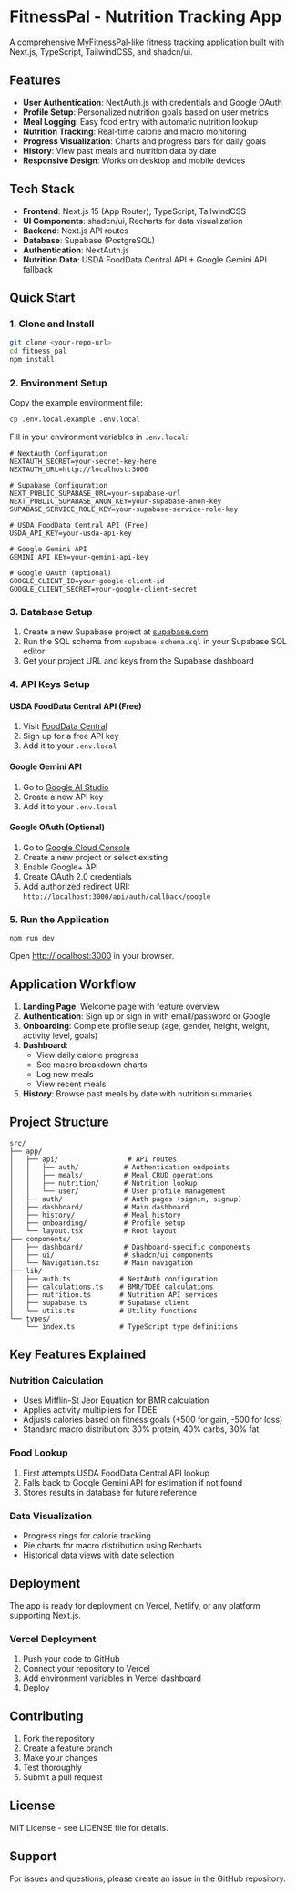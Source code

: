 # FitnessPal - Nutrition Tracking App

A comprehensive MyFitnessPal-like fitness tracking application built with Next.js, TypeScript, TailwindCSS, and shadcn/ui.

## Features

- **User Authentication**: NextAuth.js with credentials and Google OAuth
- **Profile Setup**: Personalized nutrition goals based on user metrics
- **Meal Logging**: Easy food entry with automatic nutrition lookup
- **Nutrition Tracking**: Real-time calorie and macro monitoring
- **Progress Visualization**: Charts and progress bars for daily goals
- **History**: View past meals and nutrition data by date
- **Responsive Design**: Works on desktop and mobile devices

## Tech Stack

- **Frontend**: Next.js 15 (App Router), TypeScript, TailwindCSS
- **UI Components**: shadcn/ui, Recharts for data visualization
- **Backend**: Next.js API routes
- **Database**: Supabase (PostgreSQL)
- **Authentication**: NextAuth.js
- **Nutrition Data**: USDA FoodData Central API + Google Gemini API fallback

## Quick Start

### 1. Clone and Install

```bash
git clone <your-repo-url>
cd fitness_pal
npm install
```

### 2. Environment Setup

Copy the example environment file:

```bash
cp .env.local.example .env.local
```

Fill in your environment variables in `.env.local`:

```env
# NextAuth Configuration
NEXTAUTH_SECRET=your-secret-key-here
NEXTAUTH_URL=http://localhost:3000

# Supabase Configuration
NEXT_PUBLIC_SUPABASE_URL=your-supabase-url
NEXT_PUBLIC_SUPABASE_ANON_KEY=your-supabase-anon-key
SUPABASE_SERVICE_ROLE_KEY=your-supabase-service-role-key

# USDA FoodData Central API (Free)
USDA_API_KEY=your-usda-api-key

# Google Gemini API
GEMINI_API_KEY=your-gemini-api-key

# Google OAuth (Optional)
GOOGLE_CLIENT_ID=your-google-client-id
GOOGLE_CLIENT_SECRET=your-google-client-secret
```

### 3. Database Setup

1. Create a new Supabase project at [supabase.com](https://supabase.com)
2. Run the SQL schema from `supabase-schema.sql` in your Supabase SQL editor
3. Get your project URL and keys from the Supabase dashboard

### 4. API Keys Setup

#### USDA FoodData Central API (Free)
1. Visit [FoodData Central](https://fdc.nal.usda.gov/api-guide.html)
2. Sign up for a free API key
3. Add it to your `.env.local`

#### Google Gemini API
1. Go to [Google AI Studio](https://makersuite.google.com/app/apikey)
2. Create a new API key
3. Add it to your `.env.local`

#### Google OAuth (Optional)
1. Go to [Google Cloud Console](https://console.cloud.google.com/)
2. Create a new project or select existing
3. Enable Google+ API
4. Create OAuth 2.0 credentials
5. Add authorized redirect URI: `http://localhost:3000/api/auth/callback/google`

### 5. Run the Application

```bash
npm run dev
```

Open [http://localhost:3000](http://localhost:3000) in your browser.

## Application Workflow

1. **Landing Page**: Welcome page with feature overview
2. **Authentication**: Sign up or sign in with email/password or Google
3. **Onboarding**: Complete profile setup (age, gender, height, weight, activity level, goals)
4. **Dashboard**: 
   - View daily calorie progress
   - See macro breakdown charts
   - Log new meals
   - View recent meals
5. **History**: Browse past meals by date with nutrition summaries

## Project Structure

```
src/
├── app/
│   ├── api/                 # API routes
│   │   ├── auth/           # Authentication endpoints
│   │   ├── meals/          # Meal CRUD operations
│   │   ├── nutrition/      # Nutrition lookup
│   │   └── user/           # User profile management
│   ├── auth/               # Auth pages (signin, signup)
│   ├── dashboard/          # Main dashboard
│   ├── history/            # Meal history
│   ├── onboarding/         # Profile setup
│   └── layout.tsx          # Root layout
├── components/
│   ├── dashboard/          # Dashboard-specific components
│   ├── ui/                 # shadcn/ui components
│   └── Navigation.tsx      # Main navigation
├── lib/
│   ├── auth.ts            # NextAuth configuration
│   ├── calculations.ts    # BMR/TDEE calculations
│   ├── nutrition.ts       # Nutrition API services
│   ├── supabase.ts        # Supabase client
│   └── utils.ts           # Utility functions
└── types/
    └── index.ts           # TypeScript type definitions
```

## Key Features Explained

### Nutrition Calculation
- Uses Mifflin-St Jeor Equation for BMR calculation
- Applies activity multipliers for TDEE
- Adjusts calories based on fitness goals (+500 for gain, -500 for loss)
- Standard macro distribution: 30% protein, 40% carbs, 30% fat

### Food Lookup
1. First attempts USDA FoodData Central API lookup
2. Falls back to Google Gemini API for estimation if not found
3. Stores results in database for future reference

### Data Visualization
- Progress rings for calorie tracking
- Pie charts for macro distribution using Recharts
- Historical data views with date selection

## Deployment

The app is ready for deployment on Vercel, Netlify, or any platform supporting Next.js.

### Vercel Deployment
1. Push your code to GitHub
2. Connect your repository to Vercel
3. Add environment variables in Vercel dashboard
4. Deploy

## Contributing

1. Fork the repository
2. Create a feature branch
3. Make your changes
4. Test thoroughly
5. Submit a pull request

## License

MIT License - see LICENSE file for details.

## Support

For issues and questions, please create an issue in the GitHub repository.